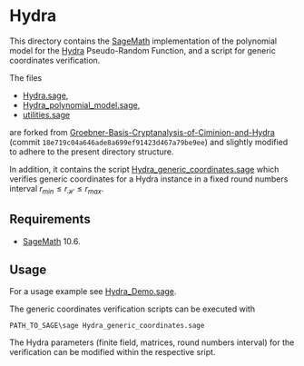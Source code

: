# Hydra
This directory contains the [SageMath](https://www.sagemath.org/) implementation of the polynomial model for the [Hydra](https://doi.org/10.1007/978-3-031-30634-1_9) Pseudo-Random Function, and a script for generic coordinates verification.

The files
 - [Hydra.sage](./Hydra.sage),
 - [Hydra_polynomial_model.sage](./Hydra_polynomial_model.sage),
 - [utilities.sage](./utilities.sage)
 
 are forked from [Groebner-Basis-Cryptanalysis-of-Ciminion-and-Hydra](https://github.com/sca-research/Groebner-Basis-Cryptanalysis-of-Ciminion-and-Hydra.git) (commit `18e719c04a646ade8a699ef91423d467a79be9ee`) and slightly modified to adhere to the present directory structure.

In addition, it contains the script [Hydra_generic_coordinates.sage](./Hydra_generic_coordinates.sage) which verifies generic coordinates for a Hydra instance in a fixed round numbers interval $r_{min} \leq r_\mathcal{H} \leq r_{max}$.

## Requirements
- [SageMath](https://www.sagemath.org/) 10.6.

## Usage
For a usage example see [Hydra_Demo.sage](./Hydra_Demo.ipynb).

The generic coordinates verification scripts can be executed with
```Shell
PATH_TO_SAGE\sage Hydra_generic_coordinates.sage
```
The Hydra parameters (finite field, matrices, round numbers interval) for the verification can be modified within the respective sript.
